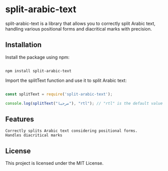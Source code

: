 # split-arabic-text

split-arabic-text is a library that allows you to correctly split Arabic text, handling various positional forms and diacritical marks with precision.
## Installation

Install the package using npm:

```

npm install split-arabic-text

```

Import the splitText function and use it to split Arabic text:

```js

const splitText = require('split-arabic-text');

console.log(splitText("مرحبا"), "rtl"); // "rtl" is the default value
```
## Features

    Correctly splits Arabic text considering positional forms.
    Handles diacritical marks
 

## License

This project is licensed under the MIT License.

